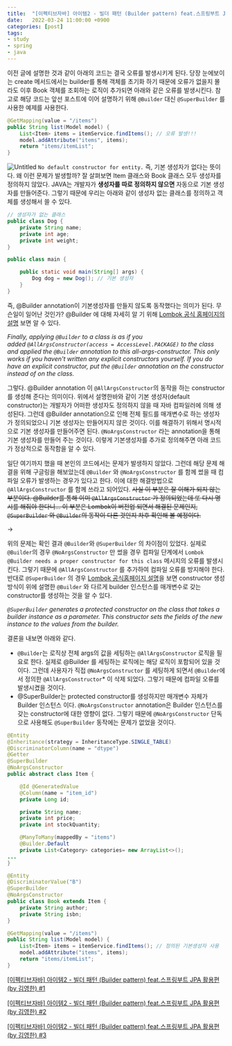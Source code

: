 ```yaml
---
title:  "[이펙티브자바] 아이템2 - 빌더 패턴 (Builder pattern) feat.스프링부트 JPA 활용편 (by 김영한) #3"
date:   2022-03-24 11:00:00 +0900
categories: [post]
tags:
- study
- spring
- java
---
```

이전 글에 설명한 것과 같이 아래의 코드는 결국 오류를 발생시키게 된다. 당장 눈에보이는 create 메서드에서는 builder를 통해 객체를 초기화 하기 때문에 오류가 없을지 몰라도 이후 Book 객체를 조회하는 로직이 추가되면 아래와 같은 오류를 발생시킨다.  참고로 해당 코드는 앞선 포스트에 이어 설명하기 위해 `@Builder` 대신 `@SuperBuilder` 를 사용한 예제를 사용한다.

```java
@GetMapping(value = "/items")
public String list(Model model) {
    List<Item> items = itemService.findItems(); // 오류 발생!!!
    model.addAttribute("items", items);
    return "items/itemList";
}
```

![Untitled](https://user-images.githubusercontent.com/6336815/159831506-d30c5b3e-9e3e-4306-852a-e25014df4f96.png)
`No default constructor for entity.` 즉, 기본 생성자가 없다는 뜻이다. 왜 이런 문제가 발생할까? 잘 살펴보면 Item 클래스와 Book 클래스 모두 생성자를 정의하지 않았다. JAVA는 개발자가 **생성자를 따로 정의하지 않으면** 자동으로 기본 생성자를 만들어준다. 그렇기 때문에 우리는 아래와 같이 생성자 없는 클래스를 정의하고 객체를 생성해서 쓸 수 있다.

```java
// 생성자가 없는 클래스
public class Dog {
	private String name;
	private int age;
	private int weight;
}

public class main {

    public static void main(String[] args) {
        Dog dog = new Dog(); // 기본 생성자
    }
}
```

즉, @Builder annotation이 기본생성자를 만들지 않도록 동작했다는 의미가 된다. 무슨일이 일어난 것인가? @Builder 에 대해 자세히 알 기 위해 [Lombok 공식 홈페이지의 설명](https://projectlombok.org/features/Builder) 보면 알 수 있다.

*Finally, applying `@Builder` to a class is as if you added `@AllArgsConstructor(access = AccessLevel.PACKAGE)` to the class and applied the `@Builder` annotation to this all-args-constructor. This only works if you haven't written any explicit constructors yourself. If you do have an explicit constructor, put the `@Builder` annotation on the constructor instead of on the class.*

그렇다. @Builder annotation 이 `@AllArgsConstructor`의 동작을 하는 constructor를 생성해 준다는 의미이다. 위에서 설명한바와 같이 기본 생성자(default constructor)는 개발자가 어떠한 생성자도 정의하지 않을 때 자바 컴파일러에 의해 생성된다. 그런데 @Builder annotation으로 인해 전체 필드를 매개변수로 하는 생성자가 정의되었으니 기본 생성자는 만들어지지 않은 것이다. 이를 해결하기 위해서 명시적으로 기본 생성자를 만들어주면 된다. `@NoArgsConstructor` 라는 annotation을 통해 기본 생성자를 만들어 주는 것이다. 이렇게 기본생성자를 추가로 정의해주면 아래 코드가 정상적으로 동작함을 알 수 있다.

일단 여기까지 했을 때 본인의 코드에서는 문제가 발생하지 않았다. 그런데 해당 문제 해결을 위해 구글링을 해보았는데 `@Builder` 와 `@NoArgsConstructor` 를 함께 썼을 때 컴파일 오류가 발생하는 경우가 있다고 한다. 이에 대한 해결방법으로 `@AllArgsConstructor` 를 함께 쓰라고 되어있다.
~~사실 이 부분은 잘 이해가 되지 않는 부분이다. @Builder를 통해 이미 `@AllArgsConstructor` 가 정의되었는데 또 다시 명시를 해줘야 한다니... 이 부분은 Lombok이 버전업 되면서 해결된 문제인지, `@SuperBuilder` 와 `@Builder`의 동작이 다른 것인지 차후 확인해 볼 예정이다.~~

→

위의 문제는 확인 결과 `@Builder`와 `@SuperBuilder` 의 차이점이 있었다. 실제로 `@Builder`의 경우 `@NoArgsConstructor` 만 썼을 경우 컴파일 단계에서 `Lombok @Builder needs a proper constructor for this class` 메시지의 오류를 발생시킨다. 그렇기 때문에 `@AllArgsConstructor` 를 추가하여 컴파일 오류를 방지해야 한다. 반대로 `@SuperBuilder` 의 경우 [Lombok 공식홈페이지 설명](https://projectlombok.org/features/experimental/SuperBuilder)을 보면 constructor 생성 방식이 위에 설명한 `@Builder` 와 다르게 builder 인스턴스를 매개변수로 갖는 constructor를 생성하는 것을 알 수 있다.

*`@SuperBuilder` generates a protected constructor on the class that takes a builder instance as a parameter. This constructor sets the fields of the new instance to the values from the builder.*

 결론을 내보면 아래와 같다.

- `@Builder`는 로직상 전체 args의 값을 세팅하는 `@AllArgsConstructor` 로직을 필요로 한다. 실제로 @Builder 를 세팅하는 로직에는 해당 로직이 포함되어 있을 것이다. 그런데 사용자가 직접 `@NoArgsConstructor` 를 세팅하게 되면서 `@Builder`에서 정의한 `@AllArgsConstructor`* 이 삭제 되었다. 그렇기 때문에 컴파일 오류를 발생시켰을 것이다.
- @SuperBuilder는 protected constructor를 생성하지만 매개변수 자체가 Builder 인스턴스 이다. `@NoArgsConstructor` annotation은 Builder 인스턴스를 갖는 constructor에 대한 영향이 없다. 그렇기 때문에 `@NoArgsConstructor` 단독으로 사용해도 `@SuperBuilder` 동작에는 문제가 없었을 것이다.

```java
@Entity
@Inheritance(strategy = InheritanceType.SINGLE_TABLE)
@DiscriminatorColumn(name = "dtype")
@Getter
@SuperBuilder
@NoArgsConstructor
public abstract class Item {

    @Id @GeneratedValue
    @Column(name = "item_id")
    private Long id;

    private String name;
    private int price;
    private int stockQuantity;

    @ManyToMany(mappedBy = "items")
    @Builder.Default
    private List<Category> categories= new ArrayList<>();
...
}
```

```java
@Entity
@DiscriminatorValue("B")
@SuperBuilder
@NoArgsConstructor
public class Book extends Item {
    private String author;
    private String isbn;
}
```

```java
@GetMapping(value = "/items")
public String list(Model model) {
    List<Item> items = itemService.findItems(); // 정의된 기본생성자 사용
    model.addAttribute("items", items);
    return "items/itemList";
}
```

[[이펙티브자바] 아이템2 - 빌더 패턴 (Builder pattern) feat.스프링부트 JPA 활용편 (by 김영한) #1](https://jsy1110.github.io/2022/effective-java-builder-pattern-1/)

[[이펙티브자바] 아이템2 - 빌더 패턴 (Builder pattern) feat.스프링부트 JPA 활용편 (by 김영한) #2](https://jsy1110.github.io/2022/effective-java-builder-pattern-2/)

[[이펙티브자바] 아이템2 - 빌더 패턴 (Builder pattern) feat.스프링부트 JPA 활용편 (by 김영한) #3](https://jsy1110.github.io/2022/effective-java-builder-pattern-3/)